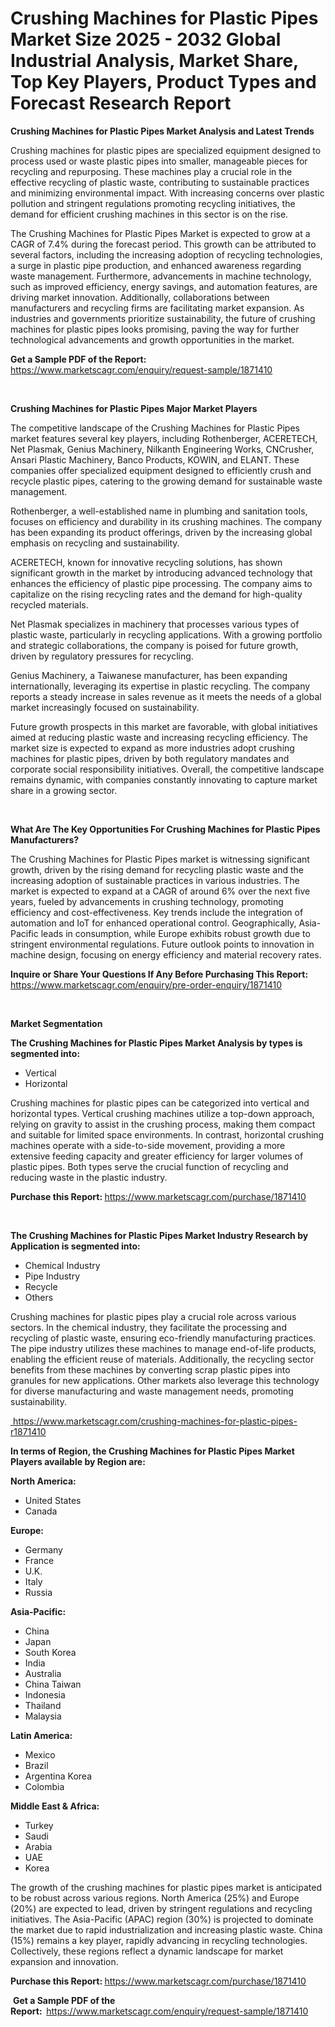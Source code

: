 <p><h1>Crushing Machines for Plastic Pipes Market Size 2025 - 2032 Global Industrial Analysis, Market Share, Top Key Players, Product Types and Forecast Research Report</h1></p><p><strong>Crushing Machines for Plastic Pipes Market Analysis and Latest Trends</strong></p>
<p><p>Crushing machines for plastic pipes are specialized equipment designed to process used or waste plastic pipes into smaller, manageable pieces for recycling and repurposing. These machines play a crucial role in the effective recycling of plastic waste, contributing to sustainable practices and minimizing environmental impact. With increasing concerns over plastic pollution and stringent regulations promoting recycling initiatives, the demand for efficient crushing machines in this sector is on the rise.</p><p>The Crushing Machines for Plastic Pipes Market is expected to grow at a CAGR of 7.4% during the forecast period. This growth can be attributed to several factors, including the increasing adoption of recycling technologies, a surge in plastic pipe production, and enhanced awareness regarding waste management. Furthermore, advancements in machine technology, such as improved efficiency, energy savings, and automation features, are driving market innovation. Additionally, collaborations between manufacturers and recycling firms are facilitating market expansion. As industries and governments prioritize sustainability, the future of crushing machines for plastic pipes looks promising, paving the way for further technological advancements and growth opportunities in the market.</p></p>
<p><strong>Get a Sample PDF of the Report:&nbsp;</strong> <a href="https://www.marketscagr.com/enquiry/request-sample/1871410?utm_campaign=1848&utm_medium=2&utm_source=Github&utm_content=ia&utm_term=16042025&utm_id=crushing-machines-for-plastic-pipes">https://www.marketscagr.com/enquiry/request-sample/1871410</a></p>
<p>&nbsp;</p>
<p><strong>Crushing Machines for Plastic Pipes Major Market Players</strong></p>
<p><p>The competitive landscape of the Crushing Machines for Plastic Pipes market features several key players, including Rothenberger, ACERETECH, Net Plasmak, Genius Machinery, Nilkanth Engineering Works, CNCrusher, Ansari Plastic Machinery, Banco Products, KOWIN, and ELANT. These companies offer specialized equipment designed to efficiently crush and recycle plastic pipes, catering to the growing demand for sustainable waste management.</p><p>Rothenberger, a well-established name in plumbing and sanitation tools, focuses on efficiency and durability in its crushing machines. The company has been expanding its product offerings, driven by the increasing global emphasis on recycling and sustainability.</p><p>ACERETECH, known for innovative recycling solutions, has shown significant growth in the market by introducing advanced technology that enhances the efficiency of plastic pipe processing. The company aims to capitalize on the rising recycling rates and the demand for high-quality recycled materials.</p><p>Net Plasmak specializes in machinery that processes various types of plastic waste, particularly in recycling applications. With a growing portfolio and strategic collaborations, the company is poised for future growth, driven by regulatory pressures for recycling.</p><p>Genius Machinery, a Taiwanese manufacturer, has been expanding internationally, leveraging its expertise in plastic recycling. The company reports a steady increase in sales revenue as it meets the needs of a global market increasingly focused on sustainability.</p><p>Future growth prospects in this market are favorable, with global initiatives aimed at reducing plastic waste and increasing recycling efficiency. The market size is expected to expand as more industries adopt crushing machines for plastic pipes, driven by both regulatory mandates and corporate social responsibility initiatives. Overall, the competitive landscape remains dynamic, with companies constantly innovating to capture market share in a growing sector.</p></p>
<p>&nbsp;</p>
<p><strong>What Are The Key Opportunities For Crushing Machines for Plastic Pipes Manufacturers?</strong></p>
<p><p>The Crushing Machines for Plastic Pipes market is witnessing significant growth, driven by the rising demand for recycling plastic waste and the increasing adoption of sustainable practices in various industries. The market is expected to expand at a CAGR of around 6% over the next five years, fueled by advancements in crushing technology, promoting efficiency and cost-effectiveness. Key trends include the integration of automation and IoT for enhanced operational control. Geographically, Asia-Pacific leads in consumption, while Europe exhibits robust growth due to stringent environmental regulations. Future outlook points to innovation in machine design, focusing on energy efficiency and material recovery rates.</p></p>
<p><strong>Inquire or Share Your Questions If Any Before Purchasing This Report:</strong> <a href="https://www.marketscagr.com/enquiry/pre-order-enquiry/1871410?utm_campaign=1848&utm_medium=2&utm_source=Github&utm_content=ia&utm_term=16042025&utm_id=crushing-machines-for-plastic-pipes">https://www.marketscagr.com/enquiry/pre-order-enquiry/1871410</a></p>
<p>&nbsp;</p>
<p><strong>Market Segmentation</strong></p>
<p><strong>The Crushing Machines for Plastic Pipes Market Analysis by types is segmented into:</strong></p>
<p><ul><li>Vertical</li><li>Horizontal</li></ul></p>
<p><p>Crushing machines for plastic pipes can be categorized into vertical and horizontal types. Vertical crushing machines utilize a top-down approach, relying on gravity to assist in the crushing process, making them compact and suitable for limited space environments. In contrast, horizontal crushing machines operate with a side-to-side movement, providing a more extensive feeding capacity and greater efficiency for larger volumes of plastic pipes. Both types serve the crucial function of recycling and reducing waste in the plastic industry.</p></p>
<p><strong>Purchase this Report:&nbsp;</strong><a href="https://www.marketscagr.com/purchase/1871410?utm_campaign=1848&utm_medium=2&utm_source=Github&utm_content=ia&utm_term=16042025&utm_id=crushing-machines-for-plastic-pipes">https://www.marketscagr.com/purchase/1871410</a></p>
<p>&nbsp;</p>
<p><strong>The Crushing Machines for Plastic Pipes Market Industry Research by Application is segmented into:</strong></p>
<p><ul><li>Chemical Industry</li><li>Pipe Industry</li><li>Recycle</li><li>Others</li></ul></p>
<p><p>Crushing machines for plastic pipes play a crucial role across various sectors. In the chemical industry, they facilitate the processing and recycling of plastic waste, ensuring eco-friendly manufacturing practices. The pipe industry utilizes these machines to manage end-of-life products, enabling the efficient reuse of materials. Additionally, the recycling sector benefits from these machines by converting scrap plastic pipes into granules for new applications. Other markets also leverage this technology for diverse manufacturing and waste management needs, promoting sustainability.</p></p>
<p><a href="https://www.marketscagr.com/crushing-machines-for-plastic-pipes-r1871410?utm_campaign=1848&utm_medium=2&utm_source=Github&utm_content=ia&utm_term=16042025&utm_id=crushing-machines-for-plastic-pipes">&nbsp;https://www.marketscagr.com/crushing-machines-for-plastic-pipes-r1871410</a></p>
<p><strong>In terms of Region, the Crushing Machines for Plastic Pipes Market Players available by Region are:</strong></p>
<p>
    <p> <strong> North America: </strong>
        <ul>
            <li>United States</li>
            <li>Canada</li>
        </ul>
        </p> 
    <p> <strong> Europe: </strong>
        <ul>
            <li>Germany</li>
            <li>France</li>
            <li>U.K.</li>
            <li>Italy</li>
            <li>Russia</li>
        </ul>
        </p> 
    <p> <strong> Asia-Pacific: </strong>
        <ul>
            <li>China</li>
            <li>Japan</li>
            <li>South Korea</li>
            <li>India</li>
            <li>Australia</li>
            <li>China Taiwan</li>
            <li>Indonesia</li>
            <li>Thailand</li>
            <li>Malaysia</li>
        </ul>
        </p> 
    <p> <strong> Latin America: </strong>
        <ul>
            <li>Mexico</li>
            <li>Brazil</li>
            <li>Argentina Korea</li>
            <li>Colombia</li>
        </ul>
        </p> 
    <p> <strong> Middle East & Africa: </strong>
        <ul>
            <li>Turkey</li>
            <li>Saudi</li>
            <li>Arabia</li>
            <li>UAE</li>
            <li>Korea</li>
        </ul>
    </p>
    </p>
<p><p>The growth of the crushing machines for plastic pipes market is anticipated to be robust across various regions. North America (25%) and Europe (20%) are expected to lead, driven by stringent regulations and recycling initiatives. The Asia-Pacific (APAC) region (30%) is projected to dominate the market due to rapid industrialization and increasing plastic waste. China (15%) remains a key player, rapidly advancing in recycling technologies. Collectively, these regions reflect a dynamic landscape for market expansion and innovation.</p></p>
<p><strong>Purchase this Report: </strong><a href="https://www.marketscagr.com/purchase/1871410?utm_campaign=1848&utm_medium=2&utm_source=Github&utm_content=ia&utm_term=16042025&utm_id=crushing-machines-for-plastic-pipes">https://www.marketscagr.com/purchase/1871410</a></p>
<p>&nbsp;<strong>Get a Sample PDF of the Report:&nbsp;&nbsp;</strong><a href="https://www.marketscagr.com/enquiry/request-sample/1871410?utm_campaign=1848&utm_medium=2&utm_source=Github&utm_content=ia&utm_term=16042025&utm_id=crushing-machines-for-plastic-pipes">https://www.marketscagr.com/enquiry/request-sample/1871410</a></p>
<p><strong></strong></p>
<p><p></p><p></p><p></p></p>